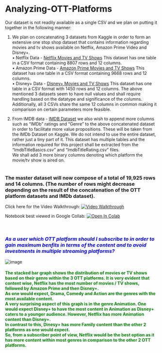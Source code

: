 # Analyzing-OTT-Platforms

Our dataset is not readily available as a single CSV and we plan on putting it together in the following manner:

1)	We plan on concatenating 3 datasets from Kaggle in order to form an extensive one stop shop dataset that contains information regarding movies and tv shows available on Netflix, Amazon Prime Video and Disney+.<br>
•	Netflix Data - [Netflix Movies and TV Shows](https://www.kaggle.com/datasets/shivamb/netflix-shows)
This dataset has one table in a CSV format containing 8807 rows and 12 columns.<br>
•	Amazon Prime Data - [Amazon Prime Movies and TV Shows](https://www.kaggle.com/datasets/shivamb/amazon-prime-movies-and-tv-shows)
This dataset has one table in a CSV format containing 9668 rows and 12 columns.<br>
•	Disney+ Data -  [Disney+ Movies and TV Shows](https://www.kaggle.com/datasets/shivamb/disney-movies-and-tv-shows)
This dataset has one table in a CSV format with 1450 rows and 12 columns.
The above mentioned 3 datasets seem to have null values and shall require handling based on the datatype and significance of the columns. Additionally, all 3 CSVs share the same 12 columns in common making it comparison on certain parameters more feasible.

2)	From IMDB data - [IMDB Dataset](https://datasets.imdbws.com) we also wish to append more columns such as “IMDb” ratings and “Genre” to the above concatenated dataset in order to facilitate more value propositions. These will be taken from the IMDb Dataset on Kaggle. We do not intend to use the entire dataset, rather just a tiny part of it. This dataset has multiple tables and the information required for this project shall be extracted from the “ImdbTitleBasics.csv” and “ImdbTitleRating.csv" files.<br>
We shall add 3 more binary columns denoting which platform the movie/tv show is aired on.<br><br>
### The master dataset will now compose of a total of 19,925 rows and 14 columns. (The number of rows might decrease depending on the result of the concatenation of the OTT platform datasets and IMDb dataset).

Click here for the Video Walkthrough: [![Video Walkthrough](https://img.shields.io/badge/-Analyzing%20OTT%20Platforms-red??style=social&logo=Youtube&link=https://www.youtube.com/watch?v=XDs-nJZxyO4/view?usp=sharing)](https://www.youtube.com/watch?v=XDs-nJZxyO4/view?usp=sharing)

Notebook best viewed in Google Collab: [![Open In Colab](https://colab.research.google.com/assets/colab-badge.svg)](https://colab.research.google.com/github/Ruchita1003/Analyzing-OTT-Platforms/blob/main/Analyzing_OTT_Platforms.ipynb)<br><br><br>

### <font color = 'blue'>***As a user which OTT platform should I subscribe to in order to gain maximum benfits in terms of the content and to avoid investments in multiple streaming platforms?***</font><br>
![image](https://user-images.githubusercontent.com/60042693/198736401-bbd8679b-2916-4c3d-8103-e56d9e1d69b5.png)<br>
#### <font color = 'green'>The stacked bar graph shows the distribution of movies or TV shows based on their genre within the 3 OTT platforms. It is very evident that content wise, Netflix has the most number of movies / TV shows, followed by Amazon Prime and then Disney+. <br> As one would expect, Drama, Comedy and Action are the genres with the most available content.<br> A very surprising aspect of this graph is in the genre Animation. One would expect Disney+ to have the most content in Animation as Disney+ caters to a younger audience. However, Netflix has more Animation content than Disney+. <br> In contrast to this, Dinesy+ has more Family content than the other 2 platforms as one would expect. <br>So, from a subscriber point of view, Netflix would be the best option as it has more content within most genres in comparison to the other 2 OTT platforms. </font>

